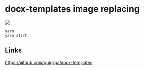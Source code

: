 # docx-templates image replacing

[
![](https://img.shields.io/endpoint?url=https://raw.githubusercontent.com/cncolder/demo/main/shields/vercel.json)
](https://docx-templates-image-replacing.vercel.app/)

```shell
yarn
yarn start
```

## Links

https://github.com/guigrpa/docx-templates
